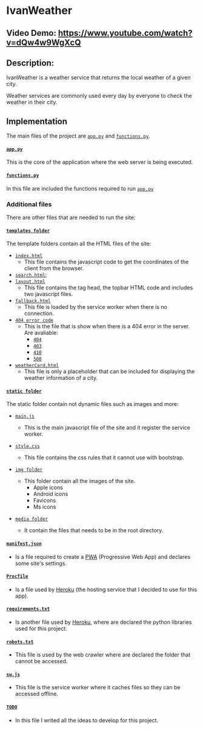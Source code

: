 # IvanWeather
## Video Demo: https://www.youtube.com/watch?v=dQw4w9WgXcQ
## Description:
IvanWeather is a weather service that returns the local weather of a given city.

Weather services are commonly used every day by everyone to check the weather in their city.

## Implementation
The main files of the project are [`app.py`](/app.py) and [`functions.py`](/functions.py).

#### [`app.py`](/app.py)
This is the core of the application where the web server is being executed.

#### [`functions.py`](/functions.py)
In this file are included the functions required to run [`app.py`](/app.py)

### Additional files
There are other files that are needed to run the site:

#### [`templates folder`](/templates/)
The template folders contain all the HTML files of the site:
- [`index.html`](/templates/index.html)
    - This file contains the javascript code to get the coordinates of the client from the browser.
- [`search.html`](/templates/search.html);
- [`layout.html`](/templates/layout.html)
    - This file contains the tag head, the topbar HTML code and includes two javascript files.
- [`fallback.html`](/templates/fallback.html)
    - This file is loaded by the service worker when there is no connection.
- [`404 error code`](/templates/404.html)
    - This is the file that is show when there is a 404 error in the server. Are avaliable:
        - [`404`](/templates/404.html)
        - [`403`](/templates/403.html)
        - [`410`](/templates/410.html)
        - [`500`](/templates/500.html)
- [`weatherCard.html`](/templates/weatherCard.html)
    - This file is only a placeholder that can be included for displaying the weather information of a city.

#### [`static folder`](/static/)
The static folder contain not dynamic files such as images and more:
- [`main.js`](/static/main.js)
    - This is the main javascript file of the site and it register the service worker.
- [`style.css`](/static/style.css)
    - This file contains the css rules that it cannot use with bootstrap.
- [`img folder`](/static/img/)
    - This folder contain all the images of the site.
        - Apple icons
        - Android icons
        - Favicons
        - Ms icons

- [`media folder`](/media/)
    - It contain the files that needs to be in the root directory.

#### [`manifest.json`](/manifest.json)
- Is a file required to create a [PWA](https://it.wikipedia.org/wiki/Progressive_Web_App) (Progressive Web App) and declares some site's settings.

#### [`Procfile`](/Procfile)
- Is a file used by [Heroku](https://heroku.com) (the hosting service that I decided to use for this app).

#### [`requirements.txt`](/requirements.txt)
- Is another file used by [Heroku](https://heroku.com), where are declared the python libraries used for this project.

#### [`robots.txt`](/robots.txt)
- This file is used by the web crawler where are declared the folder that cannot be accessed.

#### [`sw.js`](/sw.js)
- This file is the service worker where it caches files so they can be accessed offline.

#### [`TODO`](/TODO)
- In this file I writed all the ideas to develop for this project.